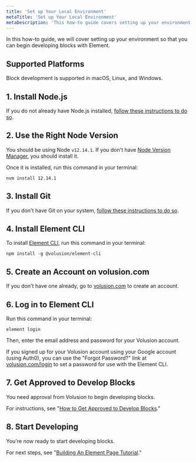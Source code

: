 ```yaml
---
title: 'Set up Your Local Environment'
metaTitle: 'Set up Your Local Environment'
metaDescription: 'This how-to guide covers setting up your environment so that you can begin developing blocks with Element.'
---
```


In this how-to guide, we will cover setting up your environment so that you can begin developing blocks with Element.

## Supported Platforms

Block development is supported in macOS, Linux, and Windows.

## 1. Install Node.js

If you do not already have Node.js installed, [follow these instructions to do so](https://nodejs.org/en/download/).

## 2. Use the Right Node Version

You should be using Node `v12.14.1`. If you don't have [Node Version Manager](https://github.com/nvm-sh/nvm), you should install it.

Once it is installed, run this command in your terminal:

```shell
nvm install 12.14.1
```

## 3. Install Git

If you don't have Git on your system, [follow these instructions to do so](https://git-scm.com/book/en/v2/Getting-Started-Installing-Git).

## 4. Install Element CLI

To install [Element CLI](https://github.com/volusion/element-cli), run this command in your terminal:

```shell
npm install -g @volusion/element-cli
```

## 5. Create an Account on volusion.com

If you don't have one already, go to [volusion.com](https://www.volusion.com/) to create an account.

## 6. Log in to Element CLI

Run this command in your terminal:

```shell
element login
```

Then, enter the email address and password for your Volusion account.

If you signed up for your Volusion account using your Google account (using Auth0), you can use the "Forgot Password?" link at [volusion.com/login](https://www.volusion.com/login) to set a password for use with the Element CLI.

## 7. Get Approved to Develop Blocks

You need approval from Volusion to begin developing blocks.

For instructions, see "[How to Get Approved to Develop Blocks](/how-to/get-approved-to-develop-blocks)."

## 8. Start Developing

You're now ready to start developing blocks.

For next steps, see "[Building An Element Page Tutorial](/tutorials/building-an-element-page)."
